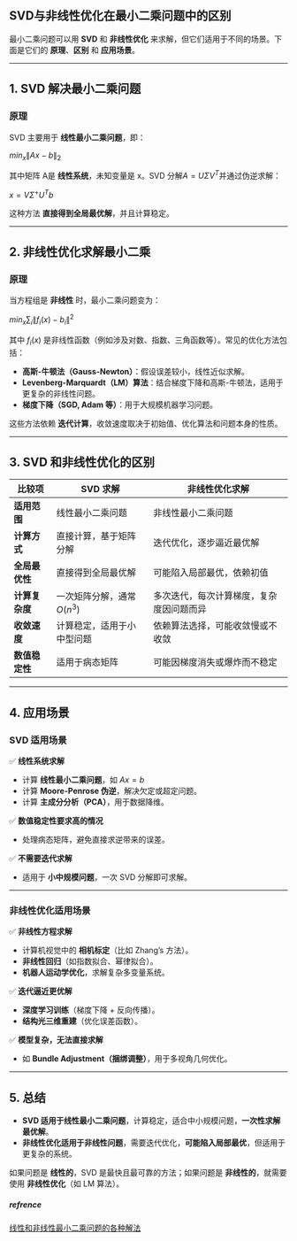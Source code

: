 ## SVD与非线性优化在最小二乘问题中的区别

最小二乘问题可以用 **SVD** 和 **非线性优化** 来求解，但它们适用于不同的场景。下面是它们的 **原理**、**区别** 和 **应用场景**。

---

## 1. SVD 解决最小二乘问题

### **原理**

SVD 主要用于 **线性最小二乘问题**，即：

$min_x \|Ax - b\|_2$

其中矩阵 A是 **线性系统**，未知变量是 x。SVD 分解$A = U \Sigma V^T$并通过伪逆求解：

$x = V \Sigma^+ U^T b$

这种方法 **直接得到全局最优解**，并且计算稳定。

---

## 2. 非线性优化求解最小二乘

### **原理**

当方程组是 **非线性** 时，最小二乘问题变为：

$min_x \sum_{i} \| f_i(x) - b_i \|^2$

其中 $f_i(x)$ 是非线性函数（例如涉及对数、指数、三角函数等）。常见的优化方法包括：

- **高斯-牛顿法（Gauss-Newton）**：假设误差较小，线性近似求解。
- **Levenberg-Marquardt（LM）算法**：结合梯度下降和高斯-牛顿法，适用于更复杂的非线性问题。
- **梯度下降（SGD, Adam 等）**：用于大规模机器学习问题。

这些方法依赖 **迭代计算**，收敛速度取决于初始值、优化算法和问题本身的性质。

---

## 3. SVD 和非线性优化的区别

| 比较项       | **SVD 求解**         | **非线性优化求解**          |
| --------- | ------------------ | -------------------- |
| **适用范围**  | 线性最小二乘问题           | 非线性最小二乘问题            |
| **计算方式**  | 直接计算，基于矩阵分解        | 迭代优化，逐步逼近最优解         |
| **全局最优性** | 直接得到全局最优解          | 可能陷入局部最优，依赖初值        |
| **计算复杂度** | 一次矩阵分解，通常 $O(n^3)$ | 多次迭代，每次计算梯度，复杂度因问题而异 |
| **收敛速度**  | 计算稳定，适用于小中型问题      | 依赖算法选择，可能收敛慢或不收敛     |
| **数值稳定性** | 适用于病态矩阵            | 可能因梯度消失或爆炸而不稳定       |

---

## 4. 应用场景

### **SVD 适用场景**

✅ **线性系统求解**

- 计算 **线性最小二乘问题**，如 $Ax = b$
- 计算 **Moore-Penrose 伪逆**，解决欠定或超定问题。
- 计算 **主成分分析（PCA）**，用于数据降维。

✅ **数值稳定性要求高的情况**

- 处理病态矩阵，避免直接求逆带来的误差。

✅ **不需要迭代求解**

- 适用于 **小中规模问题**，一次 SVD 分解即可求解。

---

### **非线性优化适用场景**

✅ **非线性方程求解**

- 计算机视觉中的 **相机标定**（比如 Zhang’s 方法）。
- **非线性回归**（如指数拟合、幂律拟合）。
- **机器人运动学优化**，求解复杂多变量系统。

✅ **迭代逼近更优解**

- **深度学习训练**（梯度下降 + 反向传播）。
- **结构光三维重建**（优化误差函数）。

✅ **模型复杂，无法直接求解**

- 如 **Bundle Adjustment（捆绑调整）**，用于多视角几何优化。

---

## 5. 总结

- **SVD 适用于线性最小二乘问题**，计算稳定，适合中小规模问题，**一次性求解最优解**。
- **非线性优化适用于非线性问题**，需要迭代优化，**可能陷入局部最优**，但适用于更复杂的系统。

如果问题是 **线性的**，SVD 是最快且最可靠的方法；如果问题是 **非线性的**，就需要使用 **非线性优化**（如 LM 算法）。

##### refrence
[线性和非线性最小二乘问题的各种解法](https://www.zhihu.com/tardis/bd/art/555298443)